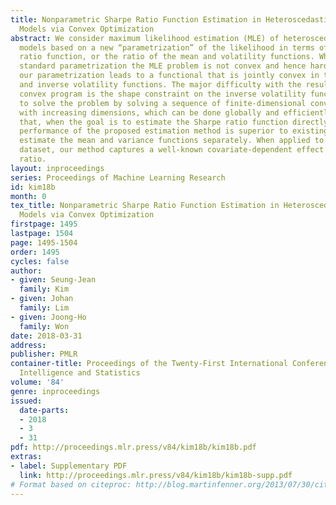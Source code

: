 ```yaml
---
title: Nonparametric Sharpe Ratio Function Estimation in Heteroscedastic Regression
  Models via Convex Optimization
abstract: We consider maximum likelihood estimation (MLE) of heteroscedastic regression
  models based on a new “parametrization” of the likelihood in terms of the Sharpe
  ratio function, or the ratio of the mean and volatility functions. While with a
  standard parametrization the MLE problem is not convex and hence hard to solve globally,
  our parametrization leads to a functional that is jointly convex in the Sharpe ratio
  and inverse volatility functions. The major difficulty with the resulting infinite-dimensional
  convex program is the shape constraint on the inverse volatility function. We propose
  to solve the problem by solving a sequence of finite-dimensional convex programs
  with increasing dimensions, which can be done globally and efficiently. We demonstrate
  that, when the goal is to estimate the Sharpe ratio function directly, the finite-sample
  performance of the proposed estimation method is superior to existing methods that
  estimate the mean and variance functions separately. When applied to a financial
  dataset, our method captures a well-known covariate-dependent effect on the Shape
  ratio.
layout: inproceedings
series: Proceedings of Machine Learning Research
id: kim18b
month: 0
tex_title: Nonparametric Sharpe Ratio Function Estimation in Heteroscedastic Regression
  Models via Convex Optimization
firstpage: 1495
lastpage: 1504
page: 1495-1504
order: 1495
cycles: false
author:
- given: Seung-Jean
  family: Kim
- given: Johan
  family: Lim
- given: Joong-Ho
  family: Won
date: 2018-03-31
address: 
publisher: PMLR
container-title: Proceedings of the Twenty-First International Conference on Artificial
  Intelligence and Statistics
volume: '84'
genre: inproceedings
issued:
  date-parts:
  - 2018
  - 3
  - 31
pdf: http://proceedings.mlr.press/v84/kim18b/kim18b.pdf
extras:
- label: Supplementary PDF
  link: http://proceedings.mlr.press/v84/kim18b/kim18b-supp.pdf
# Format based on citeproc: http://blog.martinfenner.org/2013/07/30/citeproc-yaml-for-bibliographies/
---
```

